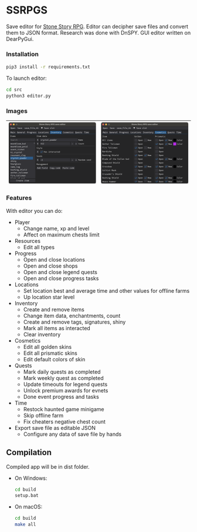 # SSRPGS
Save editor for [Stone Story RPG](https://stonestoryrpg.com). Editor can decipher save files and convert them to JSON format. Research was done with DnSPY. GUI editor written on DearPyGui.

### Installation
```bash
pip3 install -r requirements.txt
```

To launch editor:

```bash
cd src
python3 editor.py
```

### Images
| ![Inventory tab](screenshots/inventory_tab.png) | ![Cosmetics tab](screenshots/cosmetics_tab.png) |
|-|-|

### Features
With editor you can do:
- Player
    - Change name, xp and level
    - Affect on maximum chests limit 
- Resources
    - Edit all types
- Progress
    - Open and close locations
    - Open and close shops
    - Open and close legend quests
    - Open and close progress tasks
- Locations
    - Set location best and average time and other values for offline farms
    - Up location star level
- Inventory
    - Create and remove items
    - Change item data, enchantments, count
    - Create and remove tags, signatures, shiny
    - Mark all items as interacted
    - Clear inventory
- Cosmetics
    - Edit all golden skins
    - Edit all prismatic skins
    - Edit default colors of skin
- Quests
    - Mark daily quests as completed
    - Mark weekly quest as completed
    - Update timeouts for legend quests
    - Unlock premium awards for evnets
    - Done event progress and tasks
- Time
    - Restock haunted game minigame
    - Skip offline farm
    - Fix cheaters negative chest count
- Export save file as editable JSON
    - Configure any data of save file by hands

## Compilation
Compiled app will be in dist folder.

- On Windows:
    ```bash
    cd build
    setup.bat
    ```

- On macOS:
    ```bash
    cd build
    make all
    ```
